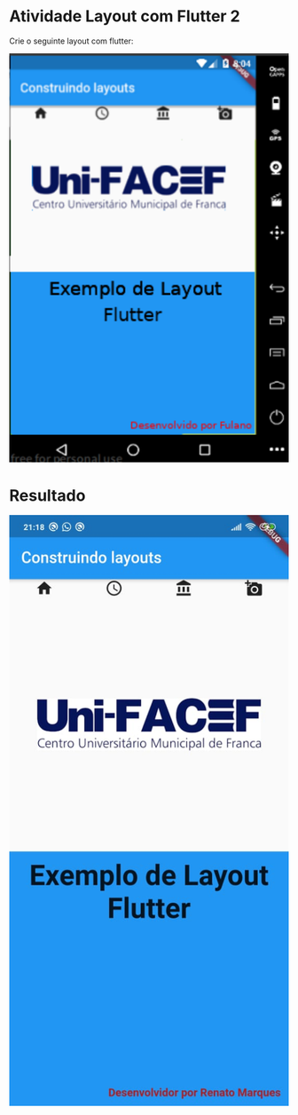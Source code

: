 # Atividade Layout com Flutter 2

Crie o seguinte layout com flutter:

<img src=".github/exercicio.png" width="600" />

# Resultado

<img src=".github/preview.jpeg" width="600" />
